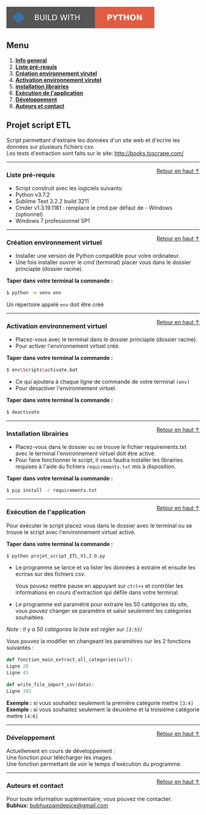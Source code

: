 ![Static Badge](static/badges/build-with-python.svg)

<div id="top"></div>

## Menu 
1. **[Info general](#informations-générales)**   
2. **[Liste pré-requis](#liste)**   
3. **[Création environnement virutel](#creation-environnement)**   
4. **[Activation environnement virutel](#activation-environnement)**   
5. **[installation librairies](#installation)**   
6. **[Exécution de l'application](#execution)**   
7. **[Développement](#developpement)**   
8. **[Auteurs et contact](#auteur)**   


<div id="informations-générales"></div>

## Projet script ETL 
Script permettant d'extraire les données d'un site web et d'ecrire les données sur plusieurs fichiers csv.   
Les tests d'extraction sont faits sur le site: http://books.toscrape.com/   

-------------------------------------------------------------------------------------------------------------------

<div id="liste"></div>
<a href="#top" style="float: right;">Retour en haut ↑</a>

### Liste pré-requis 
- Script construit avec les logiciels suivants:   
- Python v3.7.2   
- Sublime Text 3.2.2 build 3211   
- Cmder v1.3.19.1181 : remplace le cmd par défaut de - Windows (optionnel)   
- Windows 7 professionnel SP1   

-------------------------------------------------------------------------------------------------------------------

<div id="creation-environnement"></div>
<a href="#top" style="float: right;">Retour en haut ↑</a>

### Création environnement virtuel
- Installer une version de Python compatible pour votre ordinateur.   
- Une fois installer ouvrer le cmd (terminal) placer vous dans le dossier princiaple (dossier racine).   

**Taper dans votre terminal la commande :**

```bash
$ python -m venv env
```
Un répertoire appelé ``env`` doit être créé   

-------------------------------------------------------------------------------------------------------------------

<div id="activation-environnement"></div>
<a href="#top" style="float: right;">Retour en haut ↑</a>

### Activation environnement virtuel
- Placez-vous avec le terminal dans le dossier princiaple (dossier racine).   
- Pour activer l'environnement virtuel créé.   

**Taper dans votre terminal la commande :**

```bash
$ env\Scripts\activate.bat
```
- Ce qui ajoutera à chaque ligne de commande de votre terminal ``(env)``   
- Pour désactiver l'environnement virtuel.   

**Taper dans votre terminal la commande :**

```bash
$ deactivate   
```
-------------------------------------------------------------------------------------------------------------------

<div id="installation"></div>
<a href="#top" style="float: right;">Retour en haut ↑</a>

### Installation librairies
- Placez-vous dans le dossier ou se trouve le fichier requirements.txt avec le terminal l'environnement virtuel doit être activé.   
- Pour faire fonctionner le script, il vous faudra installer les librairies requises à l'aide du fichiers ``requirements.txt`` mis à disposition.   

**Taper dans votre terminal la commande :**

```bash
$ pip install -r requirements.txt
```
-------------------------------------------------------------------------------------------------------------------

<div id="execution"></div>
<a href="#top" style="float: right;">Retour en haut ↑</a>

### Exécution de l'application
Pour exécuter le script placez vous dans le dossier avec le terminal ou se trouve le script avec l'environnement virtuel activé.   

**Taper dans votre terminal la commande :**

```bash
$ python projet_script_ETL_V1.2.0.py
```

- Le programme se lance et va lister les données à extraire et ensuite les ecriras sur des fichiers csv.   

    Vous pouvez mettre pause en appuyant sur ``ctrl+s`` et contrôler les informations en cours d'extraction qui défile dans votre terminal.   

- Le programme est paramétré pour extraire les 50 catégories du site, vous pouvez changer se paramètre et saisir seulement les catégories souhaitées.   
  
*Note : Il y a 50 catégories la liste est régler sur ``[3:53]``*   

Vous pouvez la modifier en changeant les paramétres sur les 2 fonctions suivantes :   

```python
def fonction_main_extract_all_categories(url):
Ligne 28   
Ligne 43 
``` 


```python
def write_file_import_csv(data):
Ligne 392
```   

**Exemple :** si vous souhaitez seulement la première catégorie mettre ``[3:4]``   
**Exemple :** si vous souhaitez seulement la deuxième et la troisième catégorie mettre ``[4:6]``

-------------------------------------------------------------------------------------------------------------------

<div id="developpement"></div>
<a href="#top" style="float: right;">Retour en haut ↑</a>

### Développement
Actuellement en cours de développement :   
Une fonction pour télécharger les images.   
Une fonction permettant de voir le temps d'exécution du programme.   

-------------------------------------------------------------------------------------------------------------------

<div id="auteur"></div>
<a href="#top" style="float: right;">Retour en haut ↑</a>

### Auteurs et contact 
Pour toute information suplémentaire, vous pouvez me contacter.   
**Bubhux:** bubhuxpaindepice@gmail.com   

